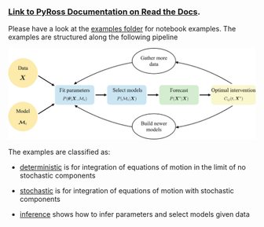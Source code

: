 ### [Link to PyRoss Documentation on Read the Docs](https://pyross.readthedocs.io/en/latest/).


Please have a look at the [examples folder](https://github.com/rajeshrinet/pyross/tree/master/examples) for notebook examples.
The examples are structured along the following pipeline

![Imagel](../examples/others/pipeline.jpg)

The examples are classified as:

* [deterministic](https://github.com/rajeshrinet/pyross/tree/master/examples/deterministic) is for integration of equations of motion in the limit of no stochastic components

* [stochastic](https://github.com/rajeshrinet/pyross/tree/master/examples/stochastic) is for integration of equations of motion with stochastic components

* [inference](https://github.com/rajeshrinet/pyross/tree/master/examples/inference) shows how to infer parameters and select models given data
